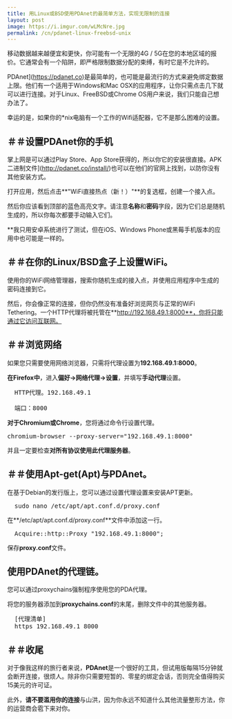 ```yaml
---
title: 用Linux或BSD使用PDAnet的最简单方法，实现无限制的连接
layout: post
image: https://i.imgur.com/wLMcNre.jpg
permalink: /cn/pdanet-linux-freebsd-unix
---
```


移动数据越来越便宜和更快，你可能有一个无限的4G / 5G在您的本地区域的报价。它通常会有一个陷阱，即严格限制数据分配的束缚，有时它是不允许的。

PDAnet](https://pdanet.co)是最简单的，也可能是最流行的方式来避免绑定数据上限。他们有一个适用于Windows和Mac OSX的应用程序，让你只需点击几下就可以进行连接。对于Linux、FreeBSD或Chrome OS用户来说，我们只能自己想办法了。

幸运的是，如果你的*nix电脑有一个工作的Wifi适配器，它不是那么困难的设置。

## ＃＃设置PDAnet你的手机

掌上网是可以通过Play Store、App Store获得的，所以你它的安装很直接。APK二进制文件](http://pdanet.co/install/)也可以在他们的官网上找到，以防你没有其他安装方式。

打开应用，然后点击**"WiFi直接热点（新！）"**的复选框，创建一个接入点。

然后你应该看到顶部的蓝色高亮文字。请注意**名称**和**密码**字段，因为它们总是随机生成的，所以你每次都要手动输入它们。

**我只用安卓系统进行了测试，但在iOS、Windows Phone或黑莓手机版本的应用中也可能是一样的。

## ＃＃在你的Linux/BSD盒子上设置WiFi。

使用你的WiFi网络管理器，搜索你随机生成的接入点，并使用应用程序中生成的密码连接到它。

然后，你会像正常的连接，但你仍然没有准备好浏览网页与正常的WiFi Tethering。一个HTTP代理将被托管在**http://192.168.49.1:8000**，你将只能通过它访问互联网。

## ＃＃浏览网络

如果您只需要使用网络浏览器，只需将代理设置为**192.168.49.1:8000**。

**在Firefox中**，进入**偏好->网络代理->设置**，并填写**手动代理**设置。

<pre>
  HTTP代理。192.168.49.1 

  端口：8000
</pre>

**对于Chromium或Chrome**，您将通过命令行设置代理。

<pre>
chromium-browser --proxy-server="192.168.49.1:8000"
</pre>

并且一定要检查**对所有协议使用此代理服务器**。

## ＃＃使用Apt-get(Apt)与PDAnet。

在基于Debian的发行版上，您可以通过设置代理设置来安装APT更新。

<pre>
  sudo nano /etc/apt/apt.conf.d/proxy.conf
</pre>

在**/etc/apt/apt.conf.d/proxy.conf**文件中添加这一行。

<pre>
  Acquire::http::Proxy "192.168.49.1:8000";
</pre>

保存**proxy.conf**文件。

## 使用PDAnet的代理链。

您可以通过proxychains强制程序使用您的PDA代理。

将您的服务器添加到**proxychains.conf**的末尾，删除文件中的其他服务器。

<pre>
  [代理清单]
  https 192.168.49.1 8000
</pre>

## ＃＃收尾

对于像我这样的旅行者来说，**PDAnet**是一个很好的工具，但试用版每隔15分钟就会断开连接，很烦人。除非你只需要短暂的、零星的绑定会话，否则完全值得购买15美元的许可证。

此外，**请不要滥用你的连接**与山洪，因为你永远不知道什么其他流量整形方法，你的运营商会雹下来对你。
